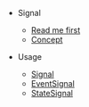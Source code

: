 
* Signal
  - [Read me first](README.md)
  - [Concept](guide/concept.md)

* Usage
  - [Signal](guide/signal.md)
  - [EventSignal](guide/event-signal.md)
  - [StateSignal](guide/state-signal.md)